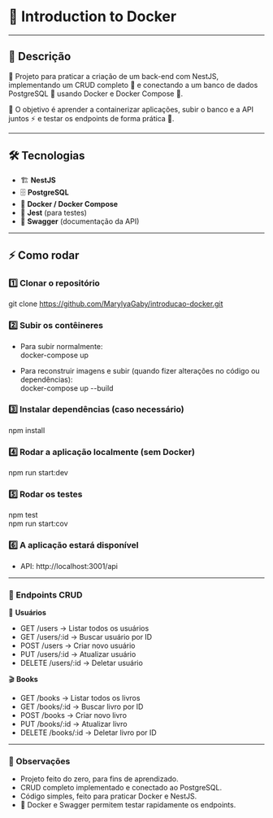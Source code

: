 # 🐳 Introduction to Docker

---

## 📖 Descrição
🔧 Projeto para praticar a criação de um back-end com NestJS, implementando um CRUD completo 📝 e conectando a um banco de dados PostgreSQL 🐘 usando Docker e Docker Compose 🐳.

🎯 O objetivo é aprender a containerizar aplicações, subir o banco e a API juntos ⚡ e testar os endpoints de forma prática 🔎.

---

## 🛠️ Tecnologias
- 🏗️ **NestJS**
- 🗄️ **PostgreSQL**
- 🐳 **Docker / Docker Compose**
- 🧪 **Jest** (para testes)
- 📄 **Swagger** (documentação da API)

---

## ⚡ Como rodar

### 1️⃣ Clonar o repositório
git clone https://github.com/MarylyaGaby/introducao-docker.git

### 2️⃣ Subir os contêineres
- Para subir normalmente:  
docker-compose up

- Para reconstruir imagens e subir (quando fizer alterações no código ou dependências):  
docker-compose up --build

### 3️⃣ Instalar dependências (caso necessário)
npm install

### 4️⃣ Rodar a aplicação localmente (sem Docker)
npm run start:dev

### 5️⃣ Rodar os testes
npm test  
npm run start:cov

### 6️⃣ A aplicação estará disponível
- API: http://localhost:3001/api
---

### 📌 Endpoints CRUD

👥 **Usuários**
- GET /users → Listar todos os usuários  
- GET /users/:id → Buscar usuário por ID  
- POST /users → Criar novo usuário  
- PUT /users/:id → Atualizar usuário  
- DELETE /users/:id → Deletar usuário  

🎬 **Books**
- GET /books → Listar todos os livros
- GET /books/:id → Buscar livro por ID  
- POST /books → Criar novo livro  
- PUT /books/:id → Atualizar livro  
- DELETE /books/:id → Deletar livro por ID 

---

### 📝 Observações
- Projeto feito do zero, para fins de aprendizado.  
- CRUD completo implementado e conectado ao PostgreSQL.  
- Código simples, feito para praticar Docker e NestJS.  
- 🚀 Docker e Swagger permitem testar rapidamente os endpoints.